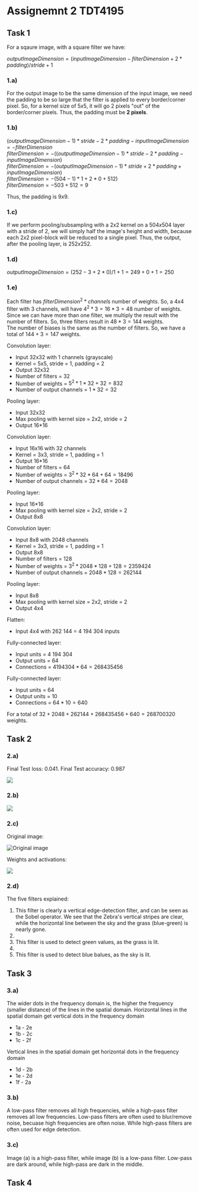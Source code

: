 # Assignemnt 2 TDT4195

## Task 1
For a sqaure image, with a square filter we have:

$outputImageDimension = (inputImageDimension - filterDimension + 2 * padding) / stride + 1$

### 1.a)
For the output image to be the same dimension of the input image, we need the padding to be so large that the filter is applied to every border/corner pixel. So, for a kernel size of $5x5$, it will go 2 pixels "out" of the border/corner pixels. Thus, the padding must be **2 pixels**.

### 1.b)

$(outputImageDimension - 1) * stride - 2 * padding - inputImageDimension = -filterDimension$  
$filterDimension = -((outputImageDimension - 1) * stride - 2 * padding - inputImageDimension)$  
$filterDimension = -(outputImageDimension - 1) * stride + 2 * padding + inputImageDimension)$  
$filterDimension = -(504 - 1) * 1 + 2 * 0 + 512)$  
$filterDimension = - 503 + 512 = 9$

Thus, the padding is $9x9$.

### 1.c)
If we perform pooling/subsampling with a $2x2$ kernel on a $504x504$ layer with a stride of 2, we will simply half the image's height and width, because each $2x2$ pixel-block will be reduced to a single pixel. Thus, the output, after the pooling layer, is $252x252$.

### 1.d)
$outputImageDimension = (252 - 3 + 2 * 0) / 1 + 1 = 249 + 0 + 1 = 250$

### 1.e)
Each filter has $filterDimension^2 * channels$ number of weights. So, a $4x4$ filter with 3 channels, will have $4^2 * 3 = 16 * 3 = 48$ number of weights. Since we can have more than one filter, we multiply the result with the number of filters. So, three filters result in $48*3=144$ weights.  
The number of biases is the same as the number of filters. So, we have a total of $144+3=147$ weights.

Convolution layer:
* Input 32x32 with 1 channels (grayscale)
* Kernel = 5x5, stride = 1, padding = 2
* Output 32x32
* Number of filters = 32
* Number of weights = $5^2*1*32+32=832$
* Number of output channels = $1*32=32$

Pooling layer:
* Input 32x32
* Max pooling with kernel size = 2x2, stride = 2
* Output 16*16

Convolution layer:
* Input 16x16 with 32 channels
* Kernel = 3x3, stride = 1, padding = 1
* Output 16*16
* Number of filters = 64
* Number of weights = $3^2*32*64 + 64=18 496$
* Number of output channels = $32*64=2048$

Pooling layer:
* Input 16*16
* Max pooling with kernel size = 2x2, stride = 2
* Output 8x8

Convolution layer:
* Input 8x8 with 2048 channels
* Kernel = 3x3, stride = 1, padding = 1
* Output 8x8
* Number of filters = 128
* Number of weights = $3^2*2048*128 + 128=2 359 424$
* Number of output channels = $2048*128=262 144$

Pooling layer:
* Input 8x8
* Max pooling with kernel size = 2x2, stride = 2
* Output 4x4

Flatten:
* Input 4x4 with 262 144 = 4 194 304 inputs

Fully-connected layer:
* Input units = 4 194 304
* Output units = 64
* Connections =  $4 194 304 * 64 = 268 435 456$

Fully-connected layer:
* Input units = 64
* Output units = 10
* Connections = $64 * 10 = 640$

For a total of $32 + 2048 + 262 144 + 268 435 456 + 640 = 268 700 320$ weights.

## Task 2

### 2.a)
Final Test loss: 0.041. Final Test accuracy: 0.987

<img src="image_processed/task2a_plot.png">

### 2.b)

<img src="image_processed/task2b_plot.png">

### 2.c)

Original image:

<img src="images/zebra.jpg" title="Original image" alt="Original image">

Weights and activations:

<img src="image_processed/task2c_plot.png">

### 2.d)
The five filters explained:
1. This filter is clearly a vertical edge-detection filter, and can be seen as the Sobel operator. We see that the Zebra's vertical stripes are clear, while the horizontal line between the sky and the grass (blue-green) is nearly gone.
2. 
3. This filter is used to detect green values, as the grass is lit.
4. 
5. This filter is used to detect blue balues, as the sky is lit.

## Task 3

### 3.a)
The wider dots in the frequency domain is, the higher the frequency (smaller distance) of the lines in the spatial domain.
Horizontal lines in the spatial domain get vertical dots in the frequency domain
* 1a - 2e
* 1b - 2c
* 1c - 2f

Vertical lines in the spatial domain get horizontal dots in the frequency domain
* 1d -  2b
* 1e -  2d
* 1f -  2a

### 3.b)

A low-pass filter removes all high frequencies, while a high-pass filter removes all low frequencies. Low-pass filters are often used to blur/remove noise, becuase high frequencies are often noise. While high-pass filters are often used for edge detection.

### 3.c)
Image (a) is a high-pass filter, while image (b) is a low-pass filter. Low-pass are dark around, while high-pass are dark in the middle.

## Task 4


